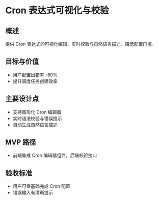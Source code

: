 # Cron 表达式可视化与校验

## 概述

提供 Cron 表达式的可视化编辑、实时校验与自然语言描述，降低配置门槛。

## 目标与价值

- 用户配置出错率 -80%
- 提升调度任务创建效率

## 主要设计点

- 支持图形化 Cron 编辑器
- 实时语法校验与错误提示
- 自动生成自然语言描述

## MVP 路径

- 前端集成 Cron 编辑器组件，后端校验接口

## 验收标准

- 用户可零基础完成 Cron 配置
- 错误输入有清晰提示
